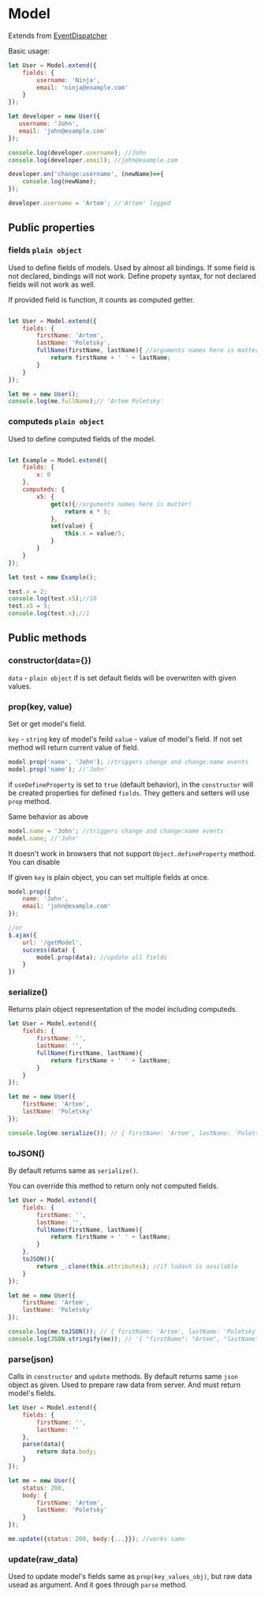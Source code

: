 # Model 

Extends from [EventDispatcher](./EventDispatcher.md)

Basic usage:

```javaScript
let User = Model.extend({
    fields: {
        username: 'Ninja',
        email: 'ninja@example.com'
    }
});

let developer = new User({
   username: 'John',
   email: 'john@example.com'
});

console.log(developer.username); //John
console.log(developer.email); //john@example.com

developer.on('change:username', (newName)=>{
    console.log(newName);
});

developer.username = 'Artem'; //'Artem' logged
```

## Public properties 

### fields `plain object`

Used to define fields of models. Used by almost all bindings. 
If some field is not declared, bindings will not work. 
Define propety syntax, for not declared fields will not work as well. 

If provided field is function, it counts as computed getter. 

```javaScript

let User = Model.extend({
    fields: {
        firstName: 'Artem',
        lastName: 'Poletsky',
        fullName(firstName, lastName){ //arguments names here is matter!
            return firstName + ' ' + lastName;
        }
    }
});

let me = new User();
console.log(me.fullName);// 'Artem Poletsky'
```

### computeds `plain object`

Used to define computed fields of the model.

```javaScript

let Example = Model.extend({
    fields: {
        x: 0
    },
    computeds: {
        x5: {
            get(x){//arguments names here is matter!
                return x * 5;
            },
            set(value) {
                this.x = value/5;
            }
        }
    }
});

let test = new Example();

test.x = 2;
console.log(test.x5);//10
test.x5 = 5;
console.log(test.x);//1
```


## Public methods

### constructor(data={})

`data` - `plain object` if is set default fields will be overwriten with given values.

### prop(key, value)

Set or get model's field.

`key` - `string` key of model's feild
`value` - value of model's field. If not set method will return current value of field.

```javaScript
model.prop('name', 'John'); //triggers change and change:name events
model.prop('name'); //'John'
```
if `useDefineProperty` is set to `true` (default behavior), 
in the `constructor` will be created properties for defined `fields`. 
They getters and setters will use `prop` method.

Same behavior as above

```javaScript
model.name = 'John'; //triggers change and change:name events
model.name; //'John'
```
It doesn't work in browsers that not support `Object.defineProperty` method. 
You can disable 

If given `key` is plain object, you can set multiple fields at once. 

```javaScript
model.prop({
    name: 'John',
    email: 'john@example.com'
});

//or
$.ajax({
    url: '/getModel',
    success(data) {
        model.prop(data); //update all fields
    }
})
```

### serialize()

Returns plain object representation of the model including computeds. 

```javaScript
let User = Model.extend({
    fields: {
        firstName: '',
        lastName: '',
        fullName(firstName, lastName){
            return firstName + ' ' + lastName;
        }
    }
});

let me = new User({
    firstName: 'Artem',
    lastName: 'Poletsky'
});

console.log(me.serialize()); // { firstName: 'Artem', lastName: 'Poletsky', fullName: 'Artem Poletsky' }

```

### toJSON()

By default returns same as `serialize()`. 

You can override this method to return only not computed fields.

```javaScript
let User = Model.extend({
    fields: {
        firstName: '',
        lastName: '',
        fullName(firstName, lastName){
            return firstName + ' ' + lastName;
        }
    },
    toJSON(){
        return _.clone(this.attributes); //if lodash is available
    }
});

let me = new User({
    firstName: 'Artem',
    lastName: 'Poletsky'
});

console.log(me.toJSON()); // { firstName: 'Artem', lastName: 'Poletsky' }
console.log(JSON.stringify(me)); // '{ "firstName": "Artem", "lastName": "Poletsky" }'
```

### parse(json)

Calls in `constructor` and `update` methods. By default returns same `json` object as given. 
Used to prepare raw data from server. And must return model's fields. 


```javaScript
let User = Model.extend({
    fields: {
        firstName: '',
        lastName: ''    
    },
    parse(data){
        return data.body;
    }
});

let me = new User({
    status: 200,
    body: {
        firstName: 'Artem',
        lastName: 'Poletsky'
    }
});

me.update({status: 200, body:{...}}); //works same

```

### update(raw_data)

Used to update model's fields same as `prop(key_values_obj)`, but raw data usead as argument. And it goes through `parse` method.
